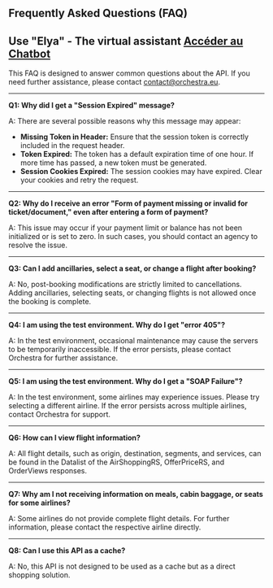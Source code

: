 ## Frequently Asked Questions (FAQ)

## Use "Elya" - The virtual assistant [Accéder au Chatbot](chatbot.html)

This FAQ is designed to answer common questions about the API. If you need further assistance, please contact contact@orchestra.eu.

---

**Q1: Why did I get a "Session Expired" message?**

A: There are several possible reasons why this message may appear:

- **Missing Token in Header:** Ensure that the session token is correctly included in the request header.
- **Token Expired:** The token has a default expiration time of one hour. If more time has passed, a new token must be generated.
- **Session Cookies Expired:** The session cookies may have expired. Clear your cookies and retry the request.

---

**Q2: Why do I receive an error "Form of payment missing or invalid for ticket/document," even after entering a form of payment?**

A: This issue may occur if your payment limit or balance has not been initialized or is set to zero. In such cases, you should contact an agency to resolve the issue.  

---


**Q3: Can I add ancillaries, select a seat, or change a flight after booking?**

A: No, post-booking modifications are strictly limited to cancellations. Adding ancillaries, selecting seats, or changing flights is not allowed once the booking is complete.  

---

**Q4: I am using the test environment. Why do I get "error 405"?**  

A: In the test environment, occasional maintenance may cause the servers to be temporarily inaccessible. If the error persists, please contact Orchestra for further assistance.  

---

**Q5: I am using the test environment. Why do I get a "SOAP Failure"?**  

A: In the test environment, some airlines may experience issues. Please try selecting a different airline. If the error persists across multiple airlines, contact Orchestra for support.  

---

**Q6: How can I view flight information?**  

A: All flight details, such as origin, destination, segments, and services, can be found in the Datalist of the AirShoppingRS, OfferPriceRS, and OrderViews responses.  

---

**Q7: Why am I not receiving information on meals, cabin baggage, or seats for some airlines?**  

A: Some airlines do not provide complete flight details. For further information, please contact the respective airline directly.  

---

**Q8: Can I use this API as a cache?**  

A: No, this API is not designed to be used as a cache but as a direct shopping solution.  

